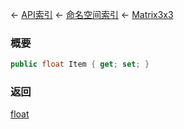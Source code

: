 ← [API索引](Api-Index) ← [命名空间索引](Namespace-Index) ← [Matrix3x3](VRageMath.Matrix3x3)

### 概要

```csharp
public float Item { get; set; }
```

### 返回

[float](https://docs.microsoft.com/en-us/dotnet/api/System.Single?view=netframework-4.6)

